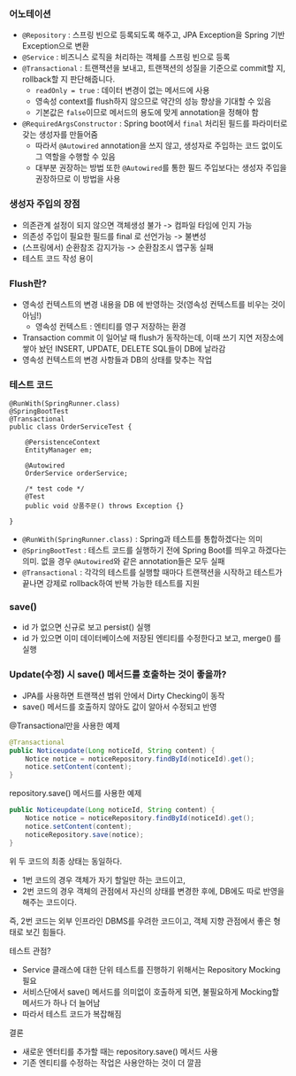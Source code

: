 ### 어노테이션

- `@Repository` : 스프링 빈으로 등록되도록 해주고, JPA Exception을 Spring 기반 Exception으로 변환
- `@Service` : 비즈니스 로직을 처리하는 객체를 스프링 빈으로 등록
- `@Transactional` : 트랜잭션을 보내고, 트랜잭션의 성질을 기준으로 commit할 지, rollback할 지 판단해줍니다.
    - `readOnly = true` : 데이터 변경이 없는 메서드에 사용
    - 영속성 context를 flush하지 않으므로 약간의 성능 향상을 기대할 수 있음
    - 기본값은 `false`이므로 메서드의 용도에 맞게 annotation을 정해야 함
- `@RequiredArgsConstructor` : Spring boot에서 `final` 처리된 필드를 파라미터로 갖는 생성자를 만들어줌
    - 따라서 `@Autowired` annotation을 쓰지 않고, 생성자로 주입하는 코드 없이도 그 역할을 수행할 수 있음
    - 대부분 권장하는 방법 또한 `@Autowired`를 통한 필드 주입보다는 생성자 주입을 권장하므로 이 방법을 사용

### 생성자 주입의 장점

- 의존관계 설정이 되지 않으면 객체생성 불가 -> 컴파일 타임에 인지 가능
- 의존성 주입이 필요한 필드를 final 로 선언가능 -> 불변성
- (스프링에서) 순환참조 감지가능 -> 순환참조시 앱구동 실패
- 테스트 코드 작성 용이

### Flush란?

- 영속성 컨텍스트의 변경 내용을 DB 에 반영하는 것(영속성 컨텍스트를 비우는 것이 아님!)
    - 영속성 컨텍스트 : 엔티티를 영구 저장하는 환경
- Transaction commit 이 일어날 때 flush가 동작하는데, 이때 쓰기 지연 저장소에 쌓아 놨던 INSERT, UPDATE, DELETE SQL들이 DB에 날라감
- 영속성 컨텍스트의 변경 사항들과 DB의 상태를 맞추는 작업

### **테스트 코드**

```
@RunWith(SpringRunner.class)
@SpringBootTest
@Transactional
public class OrderServiceTest {

    @PersistenceContext
    EntityManager em;

    @Autowired
    OrderService orderService;

    /* test code */
    @Test
    public void 상품주문() throws Exception {}

}
```

- `@RunWith(SpringRunner.class)` : Spring과 테스트를 통합하겠다는 의미
- `@SpringBootTest` : 테스트 코드를 실행하기 전에 Spring Boot를 띄우고 하겠다는 의미. 없을 경우 `@Autowired`와 같은 annotation들은 모두 실패
- `@Transactional` : 각각의 테스트를 실행할 때마다 트랜잭션을 시작하고 테스트가 끝나면 강제로 rollback하여 반복 가능한 테스트를 지원

### **save()**

- id 가 없으면 신규로 보고 persist() 실행
- id 가 있으면 이미 데이터베이스에 저장된 엔티티를 수정한다고 보고, merge() 를 실행

### **Update(수정) 시 save() 메서드를 호출하는 것이 좋을까?**

- JPA를 사용하면 트랜잭션 범위 안에서 Dirty Checking이 동작
- save() 메서드를 호출하지 않아도 값이 알아서 수정되고 반영

@Transactional만을 사용한 예제

```java
@Transactional
public Noticeupdate(Long noticeId, String content) {
    Notice notice = noticeRepository.findById(noticeId).get();
    notice.setContent(content);
}
```

repository.save() 메서드를 사용한 예제

```java
public Noticeupdate(Long noticeId, String content) {
    Notice notice = noticeRepository.findById(noticeId).get();
    notice.setContent(content);
    noticeRepository.save(notice);
}
```

위 두 코드의 최종 상태는 동일하다.

- 1번 코드의 경우 객체가 자기 할일만 하는 코드이고,
- 2번 코드의 경우 객체의 관점에서 자신의 상태를 변경한 후에, DB에도 따로 반영을 해주는 코드이다.

즉, 2번 코드는 외부 인프라인 DBMS를 우려한 코드이고, 객체 지향 관점에서 좋은 형태로 보긴 힘들다.

테스트 관점?

- Service 클래스에 대한 단위 테스트를 진행하기 위해서는 Repository Mocking 필요
- 서비스단에서 save() 메서드를 의미없이 호출하게 되면, 불필요하게 Mocking할 메서드가 하나 더 늘어남
- 따라서 테스트 코드가 복잡해짐

결론

- 새로운 엔터티를 추가할 때는 repository.save() 메서드 사용
- 기존 엔티티를 수정하는 작업은 사용안하는 것이 더 깔끔
